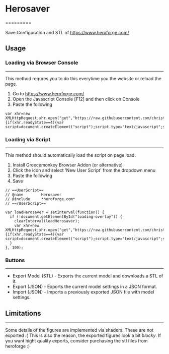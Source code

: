 # Herosaver
=========

Save Configuration and STL of https://www.heroforge.com/

## Usage
### Loading via Browser Console
-----
This method requres you to do this everytime you the website or reload the page.

1. Go to https://www.heroforge.com/
2. Open the Javascript Console [F12] and then click on Console
3. Paste the following
  
```
var xhr=new XMLHttpRequest;xhr.open("get","https://raw.githubusercontent.com/christofsteel/herosaver/master/herosaver.min.js",true);xhr.onreadystatechange=function(){if(xhr.readyState==4){var script=document.createElement("script");script.type="text/javascript";script.text=xhr.responseText;document.body.appendChild(script)}};xhr.send(null);
```
### Loading via Script
-----
This method should automatically load the script on page load.

1. Install Greecemonkey Browser Addon (or alternative)
2. Click the icon and select 'New User Script' from the dropdown menu
3. Paste the following
4. Save

```
// ==UserScript==
// @name		Herosaver
// @include		*heroforge.com*
// ==/UserScript==

var loadHerosaver = setInterval(function() {
  if (!document.getElementById("loading-overlay")) {
    clearInterval(loadHerosaver);
    var xhr=new XMLHttpRequest;xhr.open("get","https://raw.githubusercontent.com/christofsteel/herosaver/master/herosaver.min.js",true);xhr.onreadystatechange=function(){if(xhr.readyState==4){var script=document.createElement("script");script.type="text/javascript";script.text=xhr.responseText;document.body.appendChild(script)}};xhr.send(null);
  }	
}, 100);
```
### Buttons
-----
* Export Model (STL) - Exports the current model and downloads a STL of it.
* Export (JSON) - Exports the current model settings in a JSON format.
* Import (JSON) - Imports a previously exported JSON file with model settings.

## Limitations
-----------

Some details of the figures are implemented via shaders. These are not exported :( This is also the reason, the exported figures look a bit _blocky_. If you want hight quality exports, consider purchasing the stl files from heroforge :)
